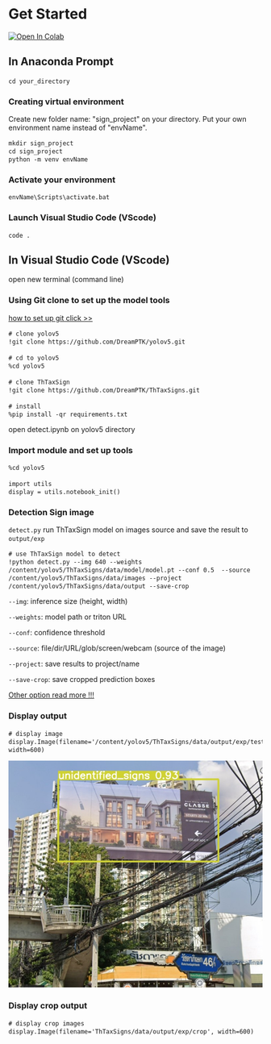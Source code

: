 # Get Started

<a href="https://colab.research.google.com/drive/1dtr-IVnMX3Xy-vTf-p4Kmy2Zobk0CZtq?usp=sharing"><img src="https://colab.research.google.com/assets/colab-badge.svg" alt="Open In Colab"></a>

## In Anaconda Prompt

    cd your_directory

### Creating virtual environment
Create new folder name: "sign_project" on your directory. Put your own environment name instead of "envName".

    mkdir sign_project
    cd sign_project
    python -m venv envName

### Activate your environment 

    envName\Scripts\activate.bat


<!-- ### Installation

    pip install ThTaxSigns -->


### Launch Visual Studio Code (VScode)

    code .

## In Visual Studio Code (VScode)

open new terminal (command line)

### Using Git clone to set up the model tools
[how to set up git click >>](https://stackpython.medium.com/%E0%B8%97%E0%B8%B3%E0%B8%84%E0%B8%A7%E0%B8%B2%E0%B8%A1%E0%B8%A3%E0%B8%B9%E0%B9%89%E0%B8%88%E0%B8%B1%E0%B8%81-git-github-%E0%B8%9E%E0%B8%A3%E0%B9%89%E0%B8%AD%E0%B8%A1%E0%B8%81%E0%B8%B2%E0%B8%A3%E0%B9%83%E0%B8%8A%E0%B9%89%E0%B8%87%E0%B8%B2%E0%B8%99%E0%B8%A3%E0%B9%88%E0%B8%A7%E0%B8%A1%E0%B8%81%E0%B8%B1%E0%B8%9A-vs-code-%E0%B9%80%E0%B8%9A%E0%B8%B7%E0%B9%89%E0%B8%AD%E0%B8%87%E0%B8%95%E0%B9%89%E0%B8%99-f848f41a39e9)

```
# clone yolov5
!git clone https://github.com/DreamPTK/yolov5.git

# cd to yolov5
%cd yolov5

# clone ThTaxSign
!git clone https://github.com/DreamPTK/ThTaxSigns.git

# install
%pip install -qr requirements.txt  

```

open detect.ipynb on yolov5 directory

### Import module and set up tools

```
%cd yolov5

import utils
display = utils.notebook_init()

```

### Detection Sign image

`detect.py` run ThTaxSign model on images source and save the result to `output/exp`

```
# use ThTaxSign model to detect 
!python detect.py --img 640 --weights /content/yolov5/ThTaxSigns/data/model/model.pt --conf 0.5  --source /content/yolov5/ThTaxSigns/data/images --project /content/yolov5/ThTaxSigns/data/output --save-crop

```
 `--img`: inference size (height, width)

`--weights`: model path or triton URL

`--conf`: confidence threshold

`--source`: file/dir/URL/glob/screen/webcam (source of the image)

`--project`: save results to project/name

`--save-crop`: save cropped prediction boxes

[Other option read more !!!](https://github.com/ultralytics/yolov5/blob/master/detect.py)



### Display output

```
# display image
display.Image(filename='/content/yolov5/ThTaxSigns/data/output/exp/testimg2.jpg', width=600)

```

![123](img/testimg2.jpg)

### Display crop output

```
# display crop images
display.Image(filename='ThTaxSigns/data/output/exp/crop', width=600)

```




